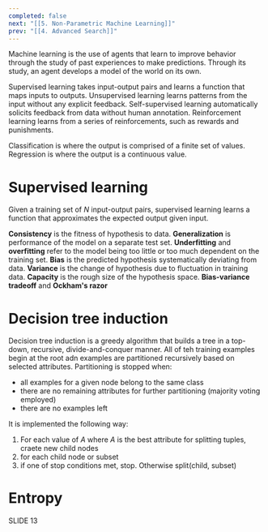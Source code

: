 ```yaml
---
completed: false
next: "[[5. Non-Parametric Machine Learning]]"
prev: "[[4. Advanced Search]]"
---
```

Machine learning is the use of agents that learn to improve behavior through the study of past experiences to make predictions. Through its study, an agent develops a model of the world on its own. 

Supervised learning takes input-output pairs and learns a function that maps inputs to outputs. 
Unsupervised learning learns patterns from the input without any explicit feedback. 
Self-supervised learning automatically solicits feedback from data without human annotation.
Reinforcement learning learns from a series of reinforcements, such as rewards and punishments. 

Classification is where the output is comprised of a finite set of values. 
Regression is where the output is a continuous value. 

# Supervised learning
Given a training set of $N$ input-output pairs, supervised learning learns a function that approximates the expected output given input. 

**Consistency** is the fitness of hypothesis to data.
**Generalization** is performance of the model on a separate test set. 
**Underfitting** and **overfitting** refer to the model being too little or too much dependent on the training set. 
**Bias** is the predicted hypothesis systematically deviating from data.
**Variance** is the change of hypothesis due to fluctuation in training data.
**Capacity** is the rough size of the hypothesis space. 
**Bias-variance tradeoff** and **Ockham's razor**

# Decision tree induction
Decision tree induction is a greedy algorithm that builds a tree in a top-down, recursive, divide-and-conquer manner. All of teh training examples begin at the root adn examples are partitioned recursively based on selected attributes. Partitioning is stopped when:
- all examples for a given node belong to the same class
- there are no remaining attributes for further partitioning (majority voting employed)
- there are no examples left

It is implemented the following way:
1. For each value of $A$ where $A$ is the best attribute for splitting tuples, craete new child nodes
2. for each child node or subset
3. if one of stop conditions met, stop. Otherwise split(child, subset)

# Entropy
SLIDE 13
